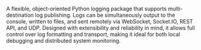 A flexible, object-oriented Python logging package that supports multi-destination log publishing. Logs can be simultaneously output to the console, written to files, and sent remotely via WebSocket, Socket.IO, REST API, and UDP. Designed with extensibility and reliability in mind, it allows full control over log formatting and transport, making it ideal for both local debugging and distributed system monitoring.
